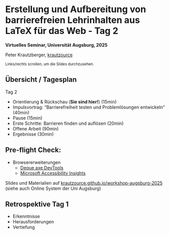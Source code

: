 # Erstellung und Aufbereitung von barrierefreien Lehrinhalten aus LaTeX für das Web - Tag 2

**Virtuelles Seminar, Universität Augsburg, 2025**

Peter Krautzberger, [krautzource](https://krautzource.com)

<small>Links/rechts scrollen, um die Slides durchzusehen.</small>


## Übersicht / Tagesplan

Tag 2

- Orientierung & Rückschau (**Sie sind hier!**) (15min)
- Impulsvortrag: <q>Barrierefreiheit testen und Problemlösungen entwickeln</q> (40min)
- Pause (15min)
- Erste Schritte: Barrieren finden und auflösen (20min)
- Offene Arbeit (90min)
- Ergebnisse (30min)

## Pre-flight Check: 

- Browsererweiterungen
  - [Deque axe DevTools](https://www.deque.com/axe/devtools/)
  - [Microsoft Accessibility Insights](https://accessibilityinsights.io/downloads/)

Slides und Materialien auf [krautzource.github.io/workshop-augsburg-2025](https://krautzource.github.io/workshop-augsburg-2025) (siehe auch Online System der Uni Augsburg)

## Retrospektive Tag 1

- Erkenntnisse
-  Herausforderungen
- Vertiefung
